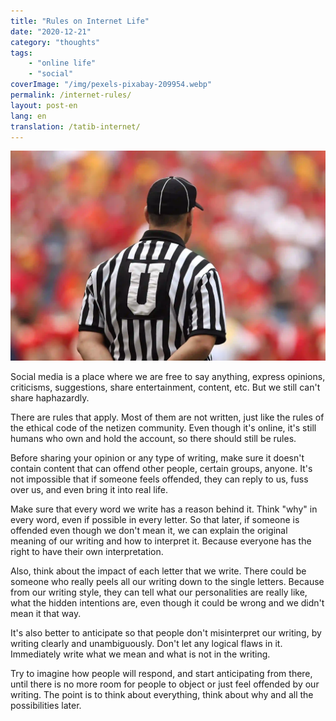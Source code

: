 ```yaml
---
title: "Rules on Internet Life"
date: "2020-12-21"
category: "thoughts"
tags:
    - "online life"
    - "social"
coverImage: "/img/pexels-pixabay-209954.webp"
permalink: /internet-rules/
layout: post-en
lang: en
translation: /tatib-internet/
---
```


![](/img/pexels-pixabay-209954.webp)

Social media is a place where we are free to say anything, express opinions, criticisms, suggestions, share entertainment, content, etc. But we still can't share haphazardly. 

There are rules that apply. Most of them are not written, just like the rules of the ethical code of the netizen community. Even though it's online, it's still humans who own and hold the account, so there should still be rules.

Before sharing your opinion or any type of writing, make sure it doesn't contain content that can offend other people, certain groups, anyone. It's not impossible that if someone feels offended, they can reply to us, fuss over us, and even bring it into real life. 

Make sure that every word we write has a reason behind it. Think "why" in every word, even if possible in every letter. So that later, if someone is offended even though we don't mean it, we can explain the original meaning of our writing and how to interpret it. Because everyone has the right to have their own interpretation.

Also, think about the impact of each letter that we write. There could be someone who really peels all our writing down to the single letters. Because from our writing style, they can tell what our personalities are really like, what the hidden intentions are, even though it could be wrong and we didn't mean it that way.

It's also better to anticipate so that people don't misinterpret our writing, by writing clearly and unambiguously. Don't let any logical flaws in it. Immediately write what we mean and what is not in the writing. 

Try to imagine how people will respond, and start anticipating from there, until there is no more room for people to object or just feel offended by our writing. The point is to think about everything, think about why and all the possibilities later.